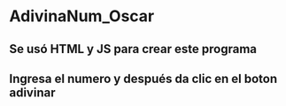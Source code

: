# AdivinaNum_Oscar
## Se usó HTML y JS para crear este programa
## Ingresa el numero y después da clic en el boton adivinar
